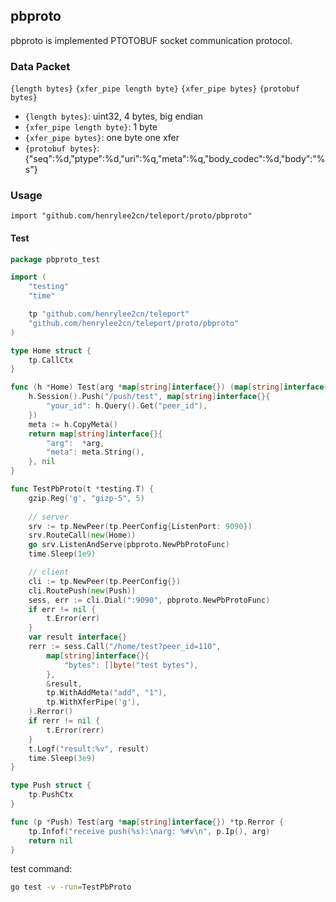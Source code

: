 ## pbproto

pbproto is implemented PTOTOBUF socket communication protocol.

### Data Packet

`{length bytes}` `{xfer_pipe length byte}` `{xfer_pipe bytes}` `{protobuf bytes}`

- `{length bytes}`: uint32, 4 bytes, big endian
- `{xfer_pipe length byte}`: 1 byte
- `{xfer_pipe bytes}`: one byte one xfer
- `{protobuf bytes}`: {"seq":%d,"ptype":%d,"uri":%q,"meta":%q,"body_codec":%d,"body":"%s"}

### Usage

`import "github.com/henrylee2cn/teleport/proto/pbproto"`

#### Test

```go
package pbproto_test

import (
	"testing"
	"time"

	tp "github.com/henrylee2cn/teleport"
	"github.com/henrylee2cn/teleport/proto/pbproto"
)

type Home struct {
	tp.CallCtx
}

func (h *Home) Test(arg *map[string]interface{}) (map[string]interface{}, *tp.Rerror) {
	h.Session().Push("/push/test", map[string]interface{}{
		"your_id": h.Query().Get("peer_id"),
	})
	meta := h.CopyMeta()
	return map[string]interface{}{
		"arg":  *arg,
		"meta": meta.String(),
	}, nil
}

func TestPbProto(t *testing.T) {
	gzip.Reg('g', "gizp-5", 5)
	
	// server
	srv := tp.NewPeer(tp.PeerConfig{ListenPort: 9090})
	srv.RouteCall(new(Home))
	go srv.ListenAndServe(pbproto.NewPbProtoFunc)
	time.Sleep(1e9)

	// client
	cli := tp.NewPeer(tp.PeerConfig{})
	cli.RoutePush(new(Push))
	sess, err := cli.Dial(":9090", pbproto.NewPbProtoFunc)
	if err != nil {
		t.Error(err)
	}
	var result interface{}
	rerr := sess.Call("/home/test?peer_id=110",
		map[string]interface{}{
			"bytes": []byte("test bytes"),
		},
		&result,
		tp.WithAddMeta("add", "1"),
		tp.WithXferPipe('g'),
	).Rerror()
	if rerr != nil {
		t.Error(rerr)
	}
	t.Logf("result:%v", result)
	time.Sleep(3e9)
}

type Push struct {
	tp.PushCtx
}

func (p *Push) Test(arg *map[string]interface{}) *tp.Rerror {
	tp.Infof("receive push(%s):\narg: %#v\n", p.Ip(), arg)
	return nil
}
```

test command:

```sh
go test -v -run=TestPbProto
```
